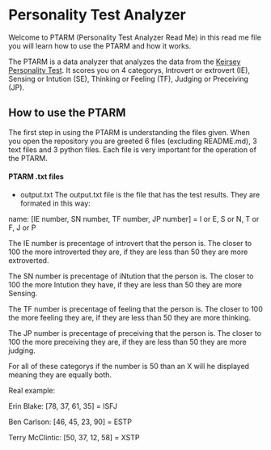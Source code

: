 # Personality Test Analyzer
Welcome to PTARM (Personality Test Analyzer Read Me) in this read me file you will learn how to use the PTARM and how it works. 

The PTARM is a data analyzer that analyzes the data from the [Keirsey Personality Test](https://www.keirsey.com/). It scores you on 4 categorys, Introvert or extrovert (IE), Sensing or Intution (SE), Thinking or Feeling (TF), Judging or Preceiving (JP).

## How to use the PTARM
The first step in using the PTARM is understanding the files given. When you open the repository you are greeted 6 files (excluding README.md), 3 text files and 3 python files. Each file is very important for the operation of the PTARM.

#### PTARM .txt files
* output.txt
The output.txt file is the file that has the test results. They are formated in this way:

name: [IE number, SN number, TF number, JP number] = I or E, S or N, T or F, J or P

The IE number is precentage of introvert that the person is. The closer to 100 the more introverted they are, if they are less than 50 they are more extroverted.

The SN number is precentage of iNtution that the person is. The closer to 100 the more Intution they have, if they are less than 50 they are more Sensing.

The TF number is precentage of feeling that the person is. The closer to 100 the more feeling they are, if they are less than 50 they are more thinking.

The JP number is precentage of preceiving that the person is. The closer to 100 the more preceiving they are, if they are less than 50 they are more judging.

For all of these categorys if the number is 50 than an X will he displayed meaning they are equally both.

Real example:

Erin Blake: [78, 37, 61, 35] = ISFJ

Ben Carlson: [46, 45, 23, 90] = ESTP

Terry McClintic: [50, 37, 12, 58] = XSTP





